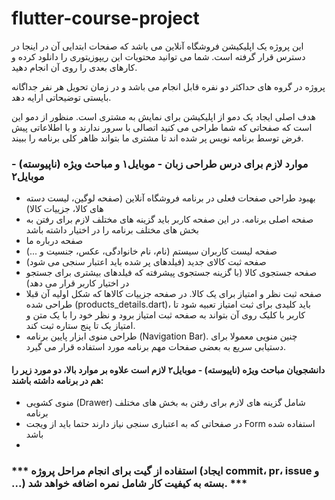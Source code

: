 # flutter-course-project
این پروژه یک اپلیکیشن فروشگاه آنلاین می باشد که صفحات ابتدایی آن در اینجا در دسترس قرار گرفته است. شما می توانید محتویات این ریپوزیتوری را دانلود کرده و کارهای بعدی را روی آن انجام دهید.

پروژه در گروه های حداکثر دو نفره قابل انجام می باشد و در زمان تحویل هر نفر جداگانه بایستی توضیحاتی ارایه دهد. 

هدف اصلی ایجاد یک دمو از اپلیکیشن برای نمایش به مشتری است. منظور از دمو این است که صفحاتی که شما طراحی می کنید اتصالی با سرور ندارند و با اطلاعاتی پیش فرض توسط برنامه نویس پر شده اند تا مشتری ما بتواند ظاهر کلی برنامه را ببیند. 

### موارد لازم برای درس طراحی زبان - موبایل۱ و مباحث ویژه (ناپیوسته) - موبایل۲
- بهبود طراحی صفحات فعلی در برنامه فروشگاه آنلاین (صفحه لوگین، لیست دسته های کالا، جزییات کالا)
- صفحه اصلی برنامه. در این صفحه کاربر باید گزینه های مختلف لازم برای رفتن به بخش های مختلف برنامه را در اختیار داشته باشد
- صفحه درباره ما
- صفحه لیست کاربران سیستم (نام، نام خانوادگی، عکس، جنسیت و ...)
- صفحه ثبت کالای جدید (فیلدهای پر شده باید اعتبار سنجی می شود)
- صفحه جستجوی کالا (با گزینه جستجوی پیشرفته که فیلدهای بیشتری برای جستجو در اختیار کاربر قرار می دهد)
- صفحه ثبت نظر و امتیاز برای یک کالا. در صفحه جزییات کالاها که شکل اولیه آن قبلا طراحی شده (products_details.dart)، باید کلیدی برای ثبت امتیاز تعبیه شود تا کاربر با کلیک روی آن بتواند به صفحه ثبت امتیاز برود و نظر خود را با یک متن و امتیاز یک تا پنج ستاره ثبت کند.
-  طراحی منوی ابزار پایین برنامه (Navigation Bar). چنین منویی معمولا برای دستیابی سریع به بعضی صفحات مهم برنامه مورد استفاده قرار می گیرد.

#### دانشجویان مباحث ویژه (ناپیوسته) - موبایل۲ لازم است علاوه بر موارد بالا، دو مورد زیر را هم در برنامه داشته باشند:
- منوی کشویی (Drawer) شامل گزینه های لازم برای رفتن به بخش های مختلف برنامه
- در صفحاتی که به اعتباری سنجی نیاز دارند حتما باید از ویجت Form استفاده شده باشد
- 

### *** استفاده از گیت برای انجام مراحل پروژه (ایجاد commit، pr، issue و ...) بسته به کیفیت کار شامل نمره اضافه خواهد شد. ***
